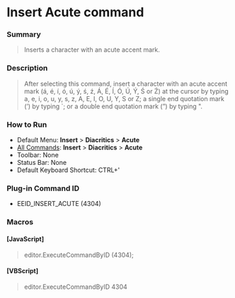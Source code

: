 # Insert Acute command

### Summary

> Inserts a character with an acute accent mark.

### Description

> After selecting this command, insert a character with an acute accent mark (á, é,
> í, ó, ú, ý, ś, ź, Á, É, Í,
> Ó, Ú, Ý, Ś or Ź) at the cursor by typing a, e, i, o, u, y, s, z, A, E, I, O, U, Y, S or Z; a single end quotation mark (’) by typing \`; or a double end quotation mark (”) by typing ".

### How to Run

- Default Menu: **Insert** \> **Diacritics** \> **Acute**
- [All Commands](../tools/all_commands): **Insert** \> **Diacritics** \> **Acute**
- Toolbar: None
- Status Bar: None
- Default Keyboard Shortcut: CTRL+'

### Plug-in Command ID

- EEID\_INSERT\_ACUTE (4304)

### Macros

#### \[JavaScript\]

> editor.ExecuteCommandByID (4304);

#### \[VBScript\]

> editor.ExecuteCommandByID 4304